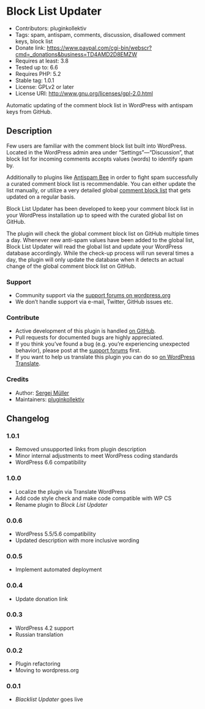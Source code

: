 # Block List Updater #
* Contributors:      pluginkollektiv
* Tags:              spam, antispam, comments, discussion, disallowed comment keys, block list
* Donate link:       https://www.paypal.com/cgi-bin/webscr?cmd=_donations&business=TD4AMD2D8EMZW
* Requires at least: 3.8
* Tested up to:      6.6
* Requires PHP:      5.2
* Stable tag:        1.0.1
* License:           GPLv2 or later
* License URI:       http://www.gnu.org/licenses/gpl-2.0.html

Automatic updating of the comment block list in WordPress with antispam keys from GitHub.

## Description ##
Few users are familiar with the comment block list built into WordPress. Located in the WordPress admin area under “Settings”—“Discussion”, that block list for incoming comments accepts values (words) to identify spam by.

Additionally to plugins like [Antispam Bee](https://wordpress.org/plugins/antispam-bee/) in order to fight spam successfully a curated comment block list is recommendable. You can either update the list manually, or utilize a very detailed global [comment block list](https://github.com/splorp/wordpress-comment-blacklist) that gets updated on a regular basis.

Block List Updater has been developed to keep your comment block list in your WordPress installation up to speed with the curated global list on GitHub.

The plugin will check the global comment block list on GitHub multiple times a day. Whenever new anti-spam values have been added to the global list, Block List Updater will read the global list and update your WordPress database accordingly. While the check-up process will run several times a day, the plugin will only update the database when it detects an actual change of the global comment block list on GitHub.

### Support ###
* Community support via the [support forums on wordpress.org](https://wordpress.org/support/plugin/blacklist-updater)
* We don’t handle support via e-mail, Twitter, GitHub issues etc.

### Contribute ###
* Active development of this plugin is handled [on GitHub](https://github.com/pluginkollektiv/blacklist-updater).
* Pull requests for documented bugs are highly appreciated.
* If you think you’ve found a bug (e.g. you’re experiencing unexpected behavior), please post at the [support forums](https://wordpress.org/support/plugin/blacklist-updater) first.
* If you want to help us translate this plugin you can do so [on WordPress Translate](https://translate.wordpress.org/projects/wp-plugins/blacklist-updater).

### Credits ###
* Author: [Sergej Müller](https://sergejmueller.github.io/)
* Maintainers: [pluginkollektiv](https://pluginkollektiv.org/)


## Changelog ##

### 1.0.1 ###
* Removed unsupported links from plugin description
* Minor internal adjustments to meet WordPress coding standards
* WordPress 6.6 compatibility

### 1.0.0 ###
* Localize the plugin via Translate WordPress
* Add code style check and make code compatible with WP CS
* Rename plugin to *Block List Updater*

### 0.0.6 ###
* WordPress 5.5/5.6 compatibility
* Updated description with more inclusive wording

### 0.0.5 ###
* Implement automated deployment

### 0.0.4 ###
* Update donation link

### 0.0.3 ###
* WordPress 4.2 support
* Russian translation

### 0.0.2 ###
* Plugin refactoring
* Moving to wordpress.org

### 0.0.1 ###
* *Blacklist Updater* goes live
